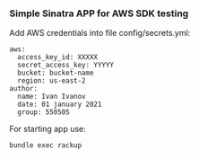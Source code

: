 ### Simple Sinatra APP for AWS SDK testing

Add AWS credentials into file config/secrets.yml:

```
aws:
  access_key_id: XXXXX
  secret_access_key: YYYYY
  bucket: bucket-name
  region: us-east-2
author:
  name: Ivan Ivanov
  date: 01 january 2021
  group: 550505
```

For starting app use:

`bundle exec rackup`